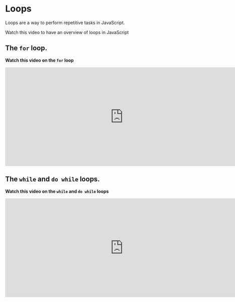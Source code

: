 # Loops

Loops are a way to perform repetitive tasks in JavaScript.

Watch this video to have an overview of loops in JavaScript

## The `for` loop.

<aside>

<strong>

Watch this video on the `for` loop 
</strong>
</aside>
<iframe width="750" height="315" src="https://www.youtube.com/embed/jS4aFq5-91M?start=10631&end=10835" title="YouTube video player" frameborder="0" allow="accelerometer; autoplay; clipboard-write; encrypted-media; gyroscope; picture-in-picture; web-share" allowfullscreen></iframe>


## The `while` and `do while` loops.
<aside>

<strong>

Watch this video on the `while` and `do while` loops
</strong>
</aside>
<iframe width="750" height="315" src="https://www.youtube.com/embed/gTdesbu8nyo" title="YouTube video player" frameborder="0" allow="accelerometer; autoplay; clipboard-write; encrypted-media; gyroscope; picture-in-picture; web-share" allowfullscreen></iframe>
